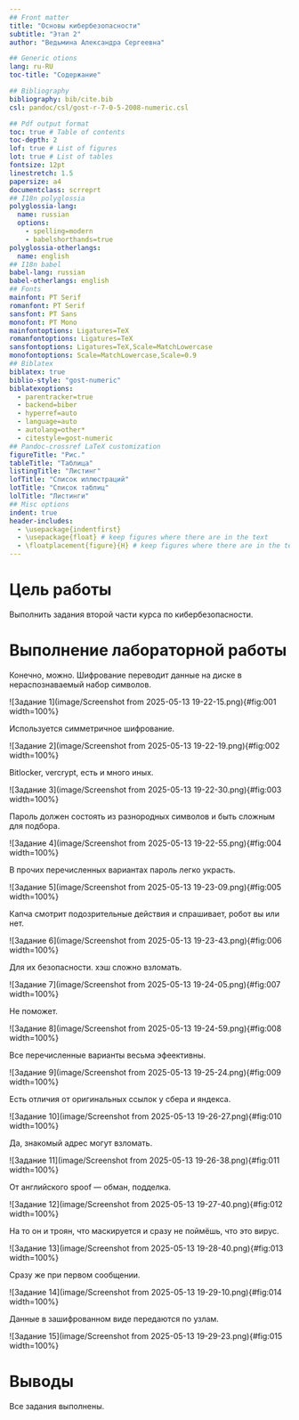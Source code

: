 ```yaml
---
## Front matter
title: "Основы кибербезопасности" 
subtitle: "Этап 2"
author: "Ведьмина Александра Сергеевна"

## Generic otions
lang: ru-RU
toc-title: "Содержание"

## Bibliography
bibliography: bib/cite.bib
csl: pandoc/csl/gost-r-7-0-5-2008-numeric.csl

## Pdf output format
toc: true # Table of contents
toc-depth: 2
lof: true # List of figures
lot: true # List of tables
fontsize: 12pt
linestretch: 1.5
papersize: a4
documentclass: scrreprt
## I18n polyglossia
polyglossia-lang:
  name: russian
  options:
	- spelling=modern
	- babelshorthands=true
polyglossia-otherlangs:
  name: english
## I18n babel
babel-lang: russian
babel-otherlangs: english
## Fonts
mainfont: PT Serif
romanfont: PT Serif
sansfont: PT Sans
monofont: PT Mono
mainfontoptions: Ligatures=TeX
romanfontoptions: Ligatures=TeX
sansfontoptions: Ligatures=TeX,Scale=MatchLowercase
monofontoptions: Scale=MatchLowercase,Scale=0.9
## Biblatex
biblatex: true
biblio-style: "gost-numeric"
biblatexoptions:
  - parentracker=true
  - backend=biber
  - hyperref=auto
  - language=auto
  - autolang=other*
  - citestyle=gost-numeric
## Pandoc-crossref LaTeX customization
figureTitle: "Рис."
tableTitle: "Таблица"
listingTitle: "Листинг"
lofTitle: "Список иллюстраций"
lotTitle: "Список таблиц"
lolTitle: "Листинги"
## Misc options
indent: true
header-includes:
  - \usepackage{indentfirst}
  - \usepackage{float} # keep figures where there are in the text
  - \floatplacement{figure}{H} # keep figures where there are in the text
---
```


# Цель работы

Выполнить задания второй части курса по кибербезопасности.

# Выполнение лабораторной работы

Конечно, можно. Шифрование переводит данные на диске в нераспознаваемый набор символов.

![Задание 1](image/Screenshot from 2025-05-13 19-22-15.png){#fig:001 width=100%}

Используется симметричное шифрование.

![Задание 2](image/Screenshot from 2025-05-13 19-22-19.png){#fig:002 width=100%}

Bitlocker, vercrypt, есть и много иных.

![Задание 3](image/Screenshot from 2025-05-13 19-22-30.png){#fig:003 width=100%}

Пароль должен состоять из разнородных символов и быть сложным для подбора.

![Задание 4](image/Screenshot from 2025-05-13 19-22-55.png){#fig:004 width=100%}

В прочих перечисленных вариантах пароль легко украсть.


![Задание 5](image/Screenshot from 2025-05-13 19-23-09.png){#fig:005 width=100%}

Капча смотрит подозрительные действия и спрашивает, робот вы или нет.

![Задание 6](image/Screenshot from 2025-05-13 19-23-43.png){#fig:006 width=100%}

Для их безопасности. хэш сложно взломать.

![Задание 7](image/Screenshot from 2025-05-13 19-24-05.png){#fig:007 width=100%}

Не поможет.

![Задание 8](image/Screenshot from 2025-05-13 19-24-59.png){#fig:008 width=100%}

Все перечисленные варианты весьма эфеективны.

![Задание 9](image/Screenshot from 2025-05-13 19-25-24.png){#fig:009 width=100%}

Есть отличия от оригинальных ссылок у сбера и яндекса.

![Задание 10](image/Screenshot from 2025-05-13 19-26-27.png){#fig:010 width=100%}

Да, знакомый адрес могут взломать.

![Задание 11](image/Screenshot from 2025-05-13 19-26-38.png){#fig:011 width=100%}

От английского spoof — обман, подделка.

![Задание 12](image/Screenshot from 2025-05-13 19-27-40.png){#fig:012 width=100%}

На то он и троян, что маскируется и сразу не поймёшь, что это вирус.

![Задание 13](image/Screenshot from 2025-05-13 19-28-40.png){#fig:013 width=100%}

Сразу же при первом сообщении.

![Задание 14](image/Screenshot from 2025-05-13 19-29-10.png){#fig:014 width=100%}

Данные в зашифрованном виде передаются по узлам.

![Задание 15](image/Screenshot from 2025-05-13 19-29-23.png){#fig:015 width=100%}


# Выводы

Все задания выполнены.


